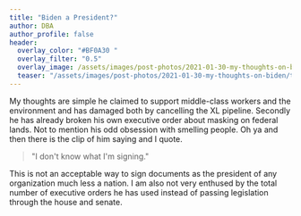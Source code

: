 ```yaml
---
title: "Biden a President?"
author: DBA
author_profile: false
header:
  overlay_color: "#BF0A30 "
  overlay_filter: "0.5"
  overlay_image: /assets/images/post-photos/2021-01-30-my-thoughts-on-biden/header.jpg
  teaser: "/assets/images/post-photos/2021-01-30-my-thoughts-on-biden/teaser.jpg"
---
```


My thoughts are simple he claimed to support middle-class workers and the environment and has damaged both by cancelling the XL pipeline. Secondly he has already broken his own executive order about masking on federal lands. Not to mention his odd obsession with smelling people. Oh ya and then there is the clip of him saying and I quote.

> "I don't know what I'm signing."

This is not an acceptable way to sign documents as the president of any organization much less a nation. I am also not very enthused by the total number of executive orders he has used instead of passing legislation through the house and senate.

